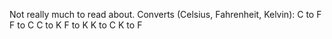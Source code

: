 Not really much to read about.
Converts (Celsius, Fahrenheit, Kelvin):
C to F 
F to C
C to K
F to K
K to C
K to F
